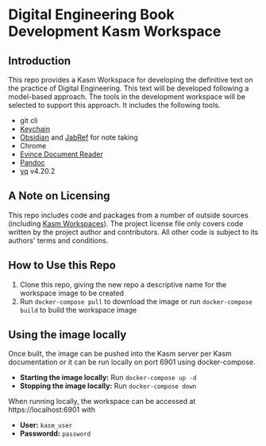 # Digital Engineering Book Development Kasm Workspace

## Introduction

This repo provides a Kasm Workspace for developing the definitive text on the practice of Digital Engineering.  This text will be developed following a model-based approach.  The tools in the development workspace will be selected to support this approach.   It includes the following tools.

- git cli
- [Keychain](https://www.funtoo.org/Keychain)
- [Obsidian](https://obsidian.md/) and [JabRef](https://www.jabref.org/) for note taking
- Chrome
- [Evince Document Reader](https://wiki.gnome.org/Apps/Evince) 
- [Pandoc](https://pandoc.org/)
- [yq](https://mikefarah.gitbook.io/yq/) v4.20.2

## A Note on Licensing

This repo includes code and packages from a number of outside sources (including [Kasm Workspaces](https://www.kasmweb.com/)).  The project license file only covers code written by the project author and contributors.  All other code is subject to its authors' terms and conditions.

## How to Use this Repo

1. Clone this repo, giving the new repo a descriptive name for the workspace image to be created
1. Run `docker-compose pull` to download the image or run `docker-compose build` to build the workspace image 

## Using the image locally

Once built, the image can be pushed into the Kasm server per Kasm documentation or it can be run locally on port 6901 using docker-compose.

- **Starting the image locally:** Run `docker-compose up -d`
- **Stopping the image locally:** Run `docker-compose down`

When running locally, the workspace can be accessed at https://localhost:6901 with
- **User:** `kasm_user`
- **Passwordd:** `password`
